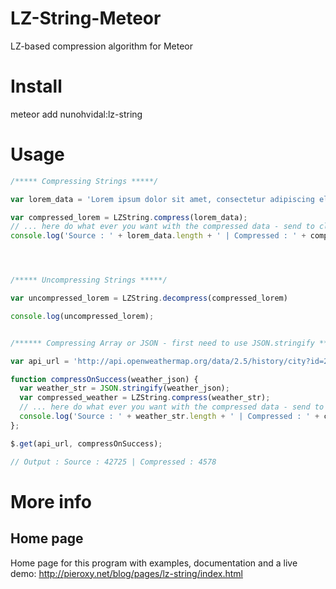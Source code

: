 LZ-String-Meteor
================

LZ-based compression algorithm for Meteor

# Install

  meteor add nunohvidal:lz-string

# Usage

```javascript
/***** Compressing Strings *****/

var lorem_data = 'Lorem ipsum dolor sit amet, consectetur adipiscing elit. Aenean varius est hendrerit nisl sollicitudin hendrerit. Nunc gravida lobortis mauris, ut dignissim tellus lacinia eu. Vivamus metus urna, fringilla blandit iaculis sit amet, hendrerit posuere magna. Duis ultricies ex nunc, in lobortis nibh convallis sed. Nam sed venenatis neque. Nullam id interdum urna, eu dapibus est. Sed et justo eget lectus sollicitudin vehicula. Nullam sed lorem eget dui vestibulum malesuada. Maecenas suscipit eget nulla ut pretium. Curabitur eu dictum elit. Nam rhoncus ac est et pulvinar. Maecenas ut ipsum vel felis hendrerit ultrices id a ipsum.';

var compressed_lorem = LZString.compress(lorem_data);
// ... here do what ever you want with the compressed data - send to client/server, etc...
console.log('Source : ' + lorem_data.length + ' | Compressed : ' + compressed_lorem.length);




/***** Uncompressing Strings *****/

var uncompressed_lorem = LZString.decompress(compressed_lorem)

console.log(uncompressed_lorem);


/****** Compressing Array or JSON - first need to use JSON.stringify *****/

var api_url = 'http://api.openweathermap.org/data/2.5/history/city?id=2885679&type=hour&start=1369000000&end=1370000000'

function compressOnSuccess(weather_json) { 
  var weather_str = JSON.stringify(weather_json);
  var compressed_weather = LZString.compress(weather_str);
  // ... here do what ever you want with the compressed data - send to client/server, etc...
  console.log('Source : ' + weather_str.length + ' | Compressed : ' + compressed_weather.length);
};

$.get(api_url, compressOnSuccess);

// Output : Source : 42725 | Compressed : 4578

```

# More info

## Home page
Home page for this program with examples, documentation and a live demo: http://pieroxy.net/blog/pages/lz-string/index.html
